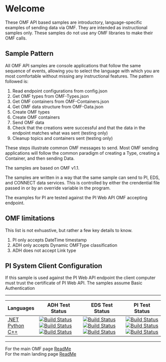 # Welcome

These OMF API based samples are introductory, language-specific examples of sending data via OMF. They are intended as instructional samples only. These samples do not use any OMF libraries to make their OMF calls.

## Sample Pattern

All OMF API samples are console applications that follow the same sequence of events, allowing you to select the language with which you are most comfortable without missing any instructional features. The pattern followed is:

1. Read endpoint configurations from config.json
1. Get OMF types from OMF-Types.json
1. Get OMF containers from OMF-Containers.json
1. Get OMF data structure from OMF-Data.json
1. Create OMF types 
1. Create OMF containers
1. Send OMF data
1. Check that the creations were successful and that the data in the endpoint matches what was sent (testing only)
1. Cleanup topics and containers sent (testing only)

These steps illustrate common OMF messages to send. Most OMF sending applications will follow the common paradigm of creating a Type, creating a Container, and then sending Data.

The samples are based on OMF v1.1.

The samples are written in a way that the same sample can send to PI, EDS, and CONNECT data services. This is controlled by either the crendential file passed in or by an override variable in the program.

The examples for PI are tested against the PI Web API OMF accepting endpoint.

## OMF limitations

This list is not exhuastive, but rather a few key details to know.

1. PI only accepts DateTime timestamp
1. ADH only accepts Dynamic OMFType classification
1. ADH does not accept Link type

## PI System Client Configuration

If this sample is used against the PI Web API endpoint the client computer must trust the certificate of PI Web API.
The samples assume Basic Authentication

---

| Languages                                                                                                                                                                                              | ADH Test Status                                                                                                                                                                                                                                                                                                                                                                                                                                                                                                                                                                                                                                                                                                                             | EDS Test Status                                                                                                                                                                                                                                                                                                                                                                                                                                                                                                                                                                                                                                                                                                                             | PI Test Status                                                                                                                                                                                                                                                                                                                                                                                                                                                                                                                                                                                                                                                                                                                                    |
| ------------------------------------------------------------------------------------------------------------------------------------------------------------------------------------------------------ | ------------------------------------------------------------------------------------------------------------------------------------------------------------------------------------------------------------------------------------------------------------------------------------------------------------------------------------------------------------------------------------------------------------------------------------------------------------------------------------------------------------------------------------------------------------------------------------------------------------------------------------------------------------------------------------------------------------------------------------------------------------------------------------------------------------------------------------------------------------------ | ------------------------------------------------------------------------------------------------------------------------------------------------------------------------------------------------------------------------------------------------------------------------------------------------------------------------------------------------------------------------------------------------------------------------------------------------------------------------------------------------------------------------------------------------------------------------------------------------------------------------------------------------------------------------------------------------------------------------------------------- | ------------------------------------------------------------------------------------------------------------------------------------------------------------------------------------------------------------------------------------------------------------------------------------------------------------------------------------------------------------------------------------------------------------------------------------------------------------------------------------------------------------------------------------------------------------------------------------------------------------------------------------------------------------------------------------------------------------------------------------------------- |
| [.NET](https://github.com/osisoft/sample-omf-basic_api-dotnet) </br> [Python](https://github.com/osisoft/sample-omf-basic_api-python) </br> [C++](https://github.com/osisoft/sample-omf-basic_api-cpp) | [![Build Status](https://dev.azure.com/osieng/engineering/_apis/build/status/product-readiness/OMF/osisoft.sample-omf-basic_api-dotnet?repoName=osisoft%2Fsample-omf-basic_api-dotnet&branchName=main&jobName=Tests_ADH)](https://dev.azure.com/osieng/engineering/_build/latest?definitionId=2634&repoName=osisoft%2Fsample-omf-basic_api-dotnet&branchName=main) </br> [![Build Status](https://dev.azure.com/osieng/engineering/_apis/build/status/product-readiness/OMF/osisoft.sample-omf-basic_api-python?repoName=osisoft%2Fsample-omf-basic_api-python&branchName=main&jobName=Tests_ADH)](https://dev.azure.com/osieng/engineering/_build/latest?definitionId=2637&repoName=osisoft%2Fsample-omf-basic_api-python&branchName=main) </br> [![Build Status](https://dev.azure.com/osieng/engineering/_apis/build/status/product-readiness/OMF/osisoft.sample-omf-basic_api-cpp?repoName=osisoft%2Fsample-omf-basic_api-cpp&branchName=main&jobName=Tests_ADH)](https://dev.azure.com/osieng/engineering/_build/latest?definitionId=3580&repoName=osisoft%2Fsample-omf-basic_api-cpp&branchName=main) | [![Build Status](https://dev.azure.com/osieng/engineering/_apis/build/status/product-readiness/OMF/osisoft.sample-omf-basic_api-dotnet?repoName=osisoft%2Fsample-omf-basic_api-dotnet&branchName=main&jobName=Tests_EDS)](https://dev.azure.com/osieng/engineering/_build/latest?definitionId=2634&repoName=osisoft%2Fsample-omf-basic_api-dotnet&branchName=main) </br> [![Build Status](https://dev.azure.com/osieng/engineering/_apis/build/status/product-readiness/OMF/osisoft.sample-omf-basic_api-python?repoName=osisoft%2Fsample-omf-basic_api-python&branchName=main&jobName=Tests_EDS)](https://dev.azure.com/osieng/engineering/_build/latest?definitionId=2637&repoName=osisoft%2Fsample-omf-basic_api-python&branchName=main) </br> [![Build Status](https://dev.azure.com/osieng/engineering/_apis/build/status/product-readiness/OMF/osisoft.sample-omf-basic_api-cpp?repoName=osisoft%2Fsample-omf-basic_api-cpp&branchName=main&jobName=Tests_EDS)](https://dev.azure.com/osieng/engineering/_build/latest?definitionId=3580&repoName=osisoft%2Fsample-omf-basic_api-cpp&branchName=main) | [![Build Status](https://dev.azure.com/osieng/engineering/_apis/build/status/product-readiness/OMF/osisoft.sample-omf-basic_api-dotnet?repoName=osisoft%2Fsample-omf-basic_api-dotnet&branchName=main&jobName=Tests_OnPrem)](https://dev.azure.com/osieng/engineering/_build/latest?definitionId=2634&repoName=osisoft%2Fsample-omf-basic_api-dotnet&branchName=main) </br> [![Build Status](https://dev.azure.com/osieng/engineering/_apis/build/status/product-readiness/OMF/osisoft.sample-omf-basic_api-python?repoName=osisoft%2Fsample-omf-basic_api-python&branchName=main&jobName=Tests_OnPrem)](https://dev.azure.com/osieng/engineering/_build/latest?definitionId=2637&repoName=osisoft%2Fsample-omf-basic_api-python&branchName=main) </br> [![Build Status](https://dev.azure.com/osieng/engineering/_apis/build/status/product-readiness/OMF/osisoft.sample-omf-basic_api-cpp?repoName=osisoft%2Fsample-omf-basic_api-cpp&branchName=main&jobName=Tests_PI)](https://dev.azure.com/osieng/engineering/_build/latest?definitionId=3580&repoName=osisoft%2Fsample-omf-basic_api-cpp&branchName=main)|

---

For the main OMF page [ReadMe](https://github.com/osisoft/OSI-Samples-OMF)  
For the main landing page [ReadMe](https://github.com/osisoft/OSI-Samples)
